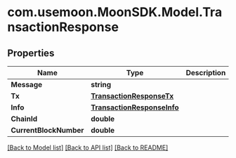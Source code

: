 # com.usemoon.MoonSDK.Model.TransactionResponse

## Properties

| Name                   | Type                                                      | Description | Notes |
| ---------------------- | --------------------------------------------------------- | ----------- | ----- |
| **Message**            | **string**                                                |             |       |
| **Tx**                 | [**TransactionResponseTx**](transactionresponsetx.md)     |             |       |
| **Info**               | [**TransactionResponseInfo**](transactionresponseinfo.md) |             |       |
| **ChainId**            | **double**                                                |             |       |
| **CurrentBlockNumber** | **double**                                                |             |       |

[\[Back to Model list\]](./#documentation-for-models) [\[Back to API list\]](./#documentation-for-api-endpoints) [\[Back to README\]](./)
